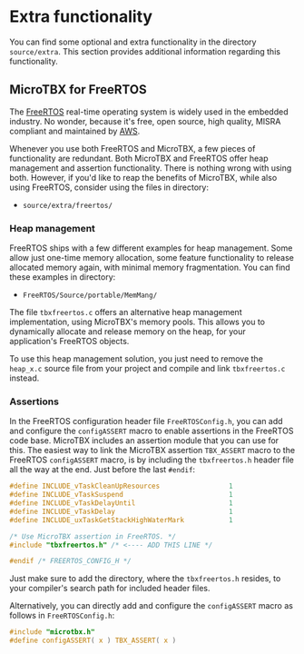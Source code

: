 # Extra functionality

You can find some optional and extra functionality in the directory `source/extra`. This section provides additional information regarding this functionality.

## MicroTBX for FreeRTOS

The [FreeRTOS](https://www.freertos.org) real-time operating system is widely used in the embedded industry. No wonder, because it's free, open source, high quality, MISRA compliant and maintained by [AWS](https://aws.amazon.com/). 

Whenever you use both FreeRTOS and MicroTBX, a few pieces of functionality are redundant. Both MicroTBX and FreeRTOS offer heap management and assertion functionality. There is nothing wrong with using both. However, if you'd like to reap the benefits of MicroTBX, while also using FreeRTOS, consider using the files in directory:

* `source/extra/freertos/`

### Heap management

FreeRTOS ships with a few different examples for heap management. Some allow just one-time memory allocation, some feature functionality to release allocated memory again, with minimal memory fragmentation. You can find these examples in directory:

* `FreeRTOS/Source/portable/MemMang/`

The file `tbxfreertos.c` offers an alternative heap management implementation, using MicroTBX's memory pools. This allows you to dynamically allocate and release memory on the heap, for your application's FreeRTOS objects.

To use this heap management solution, you just need to remove the `heap_x.c` source file from your project and compile and link `tbxfreertos.c` instead.

### Assertions

In the FreeRTOS configuration header file `FreeRTOSConfig.h`, you can add and configure the `configASSERT` macro to enable assertions in the FreeRTOS code base. MicroTBX includes an assertion module that you can use for this. The easiest way to link the MicroTBX assertion `TBX_ASSERT` macro to the FreeRTOS `configASSERT` macro, is by including the `tbxfreertos.h` header file all the way at the end. Just before the last `#endif`:

```c
#define INCLUDE_vTaskCleanUpResources                 1
#define INCLUDE_vTaskSuspend                          1
#define INCLUDE_vTaskDelayUntil                       1
#define INCLUDE_vTaskDelay                            1
#define INCLUDE_uxTaskGetStackHighWaterMark           1

/* Use MicroTBX assertion in FreeRTOS. */
#include "tbxfreertos.h" /* <---- ADD THIS LINE */

#endif /* FREERTOS_CONFIG_H */
```

Just make sure to add the directory, where the `tbxfreertos.h` resides, to your compiler's search path for included header files.

Alternatively, you can directly add and configure the `configASSERT` macro as follows in `FreeRTOSConfig.h`:

```c
#include "microtbx.h"
#define configASSERT( x ) TBX_ASSERT( x )
```



